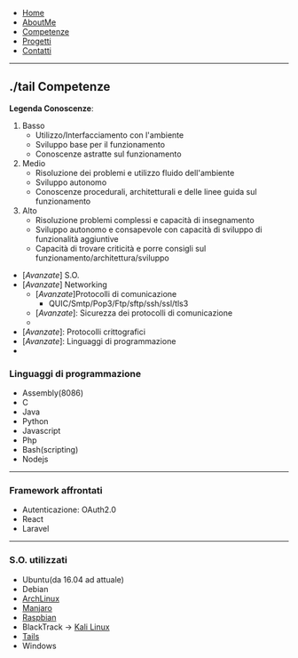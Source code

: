 <link rel="stylesheet" type="text/css" href="style.css">
<style>
img{
    width: 200;
    height: 200;
}
</style>
<ul>
  <li>
    <a  href="/">Home</a>
  </li>
  <li>
    <a  href="/aboutme">AboutMe</a>
  </li>
  <li>
    <a href="/competenze">Competenze</a>
  </li>
  <li>
    <a  href="/progetti">Progetti</a>
  </li>
  <li>
    <a href="/contatti">Contatti</a>
  </li>
</ul>

---

## ./tail Competenze

**Legenda Conoscenze**:
1. Basso
   - Utilizzo/Interfacciamento con l'ambiente
   - Sviluppo base per il funzionamento
   - Conoscenze astratte sul funzionamento
2. Medio
   - Risoluzione dei problemi e utilizzo fluido dell'ambiente
   - Sviluppo autonomo
   - Conoscenze procedurali, architetturali e delle linee guida sul funzionamento
3. Alto
   - Risoluzione problemi complessi e capacità di insegnamento
   - Sviluppo autonomo e consapevole con capacità di sviluppo di funzionalità aggiuntive
   - Capacità di trovare criticità e porre consigli sul funzionamento/architettura/sviluppo

- [_Avanzate_] S.O.
- [_Avanzate_] Networking
  - [_Avanzate_]Protocolli di comunicazione
    - QUIC/Smtp/Pop3/Ftp/sftp/ssh/ssl/tls3
  - [_Avanzate_]: Sicurezza dei protocolli di comunicazione
  - [_Base_]: SolidProject
- [_Avanzate_]: Protocolli crittografici
- [_Avanzate_]: Linguaggi di programmazione
- [_Base_]: Bloakchain

### Linguaggi di programmazione
- Assembly(8086)
- C
- Java
- Python
- Javascript
- Php
- Bash(scripting)
- Nodejs

---

### Framework affrontati
- Autenticazione: OAuth2.0
- React
- Laravel

---

### S.O. utilizzati
- Ubuntu(da 16.04 ad attuale)
- Debian
- [ArchLinux](https://archlinux.org/)
- [Manjaro](https://manjaro.org/)
- [Raspbian](https://www.raspbian.org/)
- BlackTrack -> [Kali Linux](https://www.kali.org/)
- [Tails](https://tails.boum.org/install/index.it.html)
- Windows
